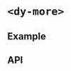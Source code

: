 # `<dy-more>`

## Example

<gbp-example
  name="dy-more"
  props='{"style": "width: 300px;", "maxHeight": "100px"}'
  html='但我得向你解释，所有这些谴责快乐和颂扬痛苦的错误观念是如何产生的。为此，我会向你一五一十地说明这一体系，并阐述伟大的真理探索者、人类幸福的杰出建设者的真实教义。没有人因为快乐是快乐而拒绝、厌恶或回避快乐本身，而是因为不知道如何理性地追求快乐的人会遭遇极其痛苦的后果。也没有人因痛苦是痛苦而喜欢或追求或渴望获得痛苦本身，但也偶有辛劳和痛苦能带来极大的快乐的情景。'
  src="https://esm.sh/duoyun-ui/elements/more"></gbp-example>

## API

<gbp-api name="dy-more" src="/src/elements/more.ts"></gbp-api>
